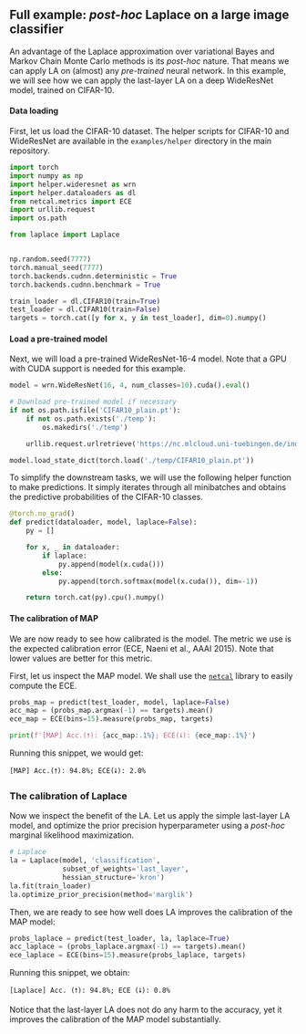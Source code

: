 ## Full example: *post-hoc* Laplace on a large image classifier

An advantage of the Laplace approximation over variational Bayes and Markov Chain Monte Carlo methods is its *post-hoc* nature. That means we can apply LA on (almost) any *pre-trained* neural network. In this example, we will see how we can apply the last-layer LA on a deep WideResNet model, trained on CIFAR-10.

#### Data loading

First, let us load the CIFAR-10 dataset. The helper scripts for CIFAR-10 and WideResNet are available in the `examples/helper` directory in the main repository.

```python
import torch
import numpy as np
import helper.wideresnet as wrn
import helper.dataloaders as dl
from netcal.metrics import ECE
import urllib.request
import os.path

from laplace import Laplace


np.random.seed(7777)
torch.manual_seed(7777)
torch.backends.cudnn.deterministic = True
torch.backends.cudnn.benchmark = True

train_loader = dl.CIFAR10(train=True)
test_loader = dl.CIFAR10(train=False)
targets = torch.cat([y for x, y in test_loader], dim=0).numpy()
```

#### Load a pre-trained model

Next, we will load a pre-trained WideResNet-16-4 model. Note that a GPU with CUDA support is needed for this example.

``` python
model = wrn.WideResNet(16, 4, num_classes=10).cuda().eval()

# Download pre-trained model if necessary
if not os.path.isfile('CIFAR10_plain.pt'):
    if not os.path.exists('./temp'):
        os.makedirs('./temp')

    urllib.request.urlretrieve('https://nc.mlcloud.uni-tuebingen.de/index.php/s/2PBDYDsiotN76mq/download', './temp/CIFAR10_plain.pt')

model.load_state_dict(torch.load('./temp/CIFAR10_plain.pt'))
```

To simplify the downstream tasks, we will use the following helper function to make predictions. It simply iterates through all minibatches and obtains the predictive probabilities of the CIFAR-10 classes.

``` python
@torch.no_grad()
def predict(dataloader, model, laplace=False):
    py = []

    for x, _ in dataloader:
        if laplace:
            py.append(model(x.cuda()))
        else:
            py.append(torch.softmax(model(x.cuda()), dim=-1))

    return torch.cat(py).cpu().numpy()
```

#### The calibration of MAP

We are now ready to see how calibrated is the model. The metric we use is the expected calibration error (ECE, Naeni et al., AAAI 2015). Note that lower values are better for this metric.

First, let us inspect the MAP model. We shall use the [`netcal`](https://github.com/fabiankueppers/calibration-framework) library to easily compute the ECE.

``` python
probs_map = predict(test_loader, model, laplace=False)
acc_map = (probs_map.argmax(-1) == targets).mean()
ece_map = ECE(bins=15).measure(probs_map, targets)

print(f'[MAP] Acc.(🠕): {acc_map:.1%}; ECE(🠗): {ece_map:.1%}')
```

Running this snippet, we would get:

```
[MAP] Acc.(🠕): 94.8%; ECE(🠗): 2.0%
```

### The calibration of Laplace

Now we inspect the benefit of the LA. Let us apply the simple last-layer LA model, and optimize the prior precision hyperparameter using a *post-hoc* marginal likelihood maximization.

``` python
# Laplace
la = Laplace(model, 'classification',
             subset_of_weights='last_layer',
             hessian_structure='kron')
la.fit(train_loader)
la.optimize_prior_precision(method='marglik')
```

Then, we are ready to see how well does LA improves the calibration of the MAP model:

``` python
probs_laplace = predict(test_loader, la, laplace=True)
acc_laplace = (probs_laplace.argmax(-1) == targets).mean()
ece_laplace = ECE(bins=15).measure(probs_laplace, targets)
```

Running this snippet, we obtain:

```
[Laplace] Acc. (🠕): 94.8%; ECE (🠗): 0.8%
```

Notice that the last-layer LA does not do any harm to the accuracy, yet it improves the calibration of the MAP model substantially.
